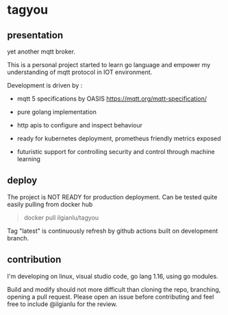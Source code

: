 # tagyou

## presentation

yet another mqtt broker.

This is a personal project started to learn go language and empower my understanding of mqtt protocol in IOT environment.

Development is driven by :
* mqtt 5 specifications by OASIS
  https://mqtt.org/mqtt-specification/ 

* pure golang implementation

* http apis to configure and inspect behaviour

* ready for kubernetes deployment, prometheus friendly metrics exposed

* futuristic support for controlling security and control through machine learning

## deploy

The project is NOT READY for production deployment.
Can be tested quite easily pulling from docker hub

> docker pull ilgianlu/tagyou

Tag "latest" is continuously refresh by github actions built on development branch.

## contribution

I'm developing on linux, visual studio code, go lang 1.16, using go modules.

Build and modify should not more difficult than cloning the repo, branching, opening a pull request. Please open an issue before contributing and feel free to include @ilgianlu
for the review.
